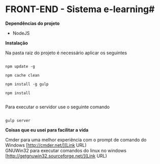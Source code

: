# FRONT-END - Sistema e-learning#


**Dependências do projeto**

* NodeJS


**Instalação**

Na pasta raiz do projeto é necessário aplicar os seguintes 


```

npm update -g

npm cache clean

npm install -g gulp

npm install


```

Para executar o servidor use o seguinte comando

```

gulp server

```


**Coisas que eu usei para facilitar a vida**

Cmder para uma melhor experiência com o prompt de comando do Windows [http://cmder.net/](Link URL)  
GNUWin32 para executar comandos do linux no windows [http://getgnuwin32.sourceforge.net/](Link URL)
